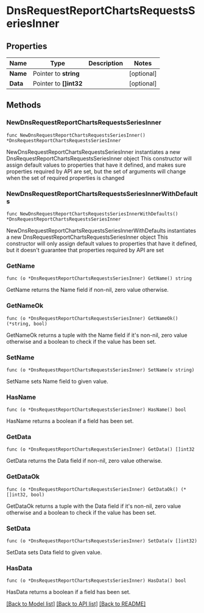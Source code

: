 # DnsRequestReportChartsRequestsSeriesInner

## Properties

Name | Type | Description | Notes
------------ | ------------- | ------------- | -------------
**Name** | Pointer to **string** |  | [optional] 
**Data** | Pointer to **[]int32** |  | [optional] 

## Methods

### NewDnsRequestReportChartsRequestsSeriesInner

`func NewDnsRequestReportChartsRequestsSeriesInner() *DnsRequestReportChartsRequestsSeriesInner`

NewDnsRequestReportChartsRequestsSeriesInner instantiates a new DnsRequestReportChartsRequestsSeriesInner object
This constructor will assign default values to properties that have it defined,
and makes sure properties required by API are set, but the set of arguments
will change when the set of required properties is changed

### NewDnsRequestReportChartsRequestsSeriesInnerWithDefaults

`func NewDnsRequestReportChartsRequestsSeriesInnerWithDefaults() *DnsRequestReportChartsRequestsSeriesInner`

NewDnsRequestReportChartsRequestsSeriesInnerWithDefaults instantiates a new DnsRequestReportChartsRequestsSeriesInner object
This constructor will only assign default values to properties that have it defined,
but it doesn't guarantee that properties required by API are set

### GetName

`func (o *DnsRequestReportChartsRequestsSeriesInner) GetName() string`

GetName returns the Name field if non-nil, zero value otherwise.

### GetNameOk

`func (o *DnsRequestReportChartsRequestsSeriesInner) GetNameOk() (*string, bool)`

GetNameOk returns a tuple with the Name field if it's non-nil, zero value otherwise
and a boolean to check if the value has been set.

### SetName

`func (o *DnsRequestReportChartsRequestsSeriesInner) SetName(v string)`

SetName sets Name field to given value.

### HasName

`func (o *DnsRequestReportChartsRequestsSeriesInner) HasName() bool`

HasName returns a boolean if a field has been set.

### GetData

`func (o *DnsRequestReportChartsRequestsSeriesInner) GetData() []int32`

GetData returns the Data field if non-nil, zero value otherwise.

### GetDataOk

`func (o *DnsRequestReportChartsRequestsSeriesInner) GetDataOk() (*[]int32, bool)`

GetDataOk returns a tuple with the Data field if it's non-nil, zero value otherwise
and a boolean to check if the value has been set.

### SetData

`func (o *DnsRequestReportChartsRequestsSeriesInner) SetData(v []int32)`

SetData sets Data field to given value.

### HasData

`func (o *DnsRequestReportChartsRequestsSeriesInner) HasData() bool`

HasData returns a boolean if a field has been set.


[[Back to Model list]](../README.md#documentation-for-models) [[Back to API list]](../README.md#documentation-for-api-endpoints) [[Back to README]](../README.md)


